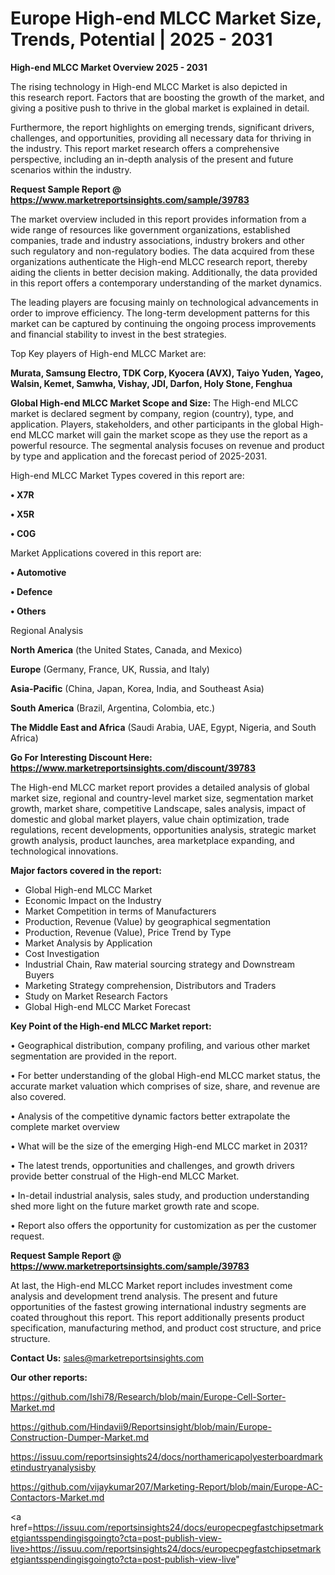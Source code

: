 # Europe High-end MLCC Market Size, Trends, Potential | 2025 - 2031

<Strong> High-end MLCC Market Overview 2025 - 2031</strong>

The rising technology in High-end MLCC Market is also depicted in this research report. Factors that are boosting the growth of the market, and giving a positive push to thrive in the global market is explained in detail.

Furthermore, the report highlights on emerging trends, significant drivers, challenges, and opportunities, providing all necessary data for thriving in the industry. This report market research offers a comprehensive perspective, including an in-depth analysis of the present and future scenarios within the industry.

<strong>Request Sample Report @ <a href=https://www.marketreportsinsights.com/sample/39783>https://www.marketreportsinsights.com/sample/39783</a></strong>

The market overview included in this report provides information from a wide range of resources like government organizations, established companies, trade and industry associations, industry brokers and other such regulatory and non-regulatory bodies. The data acquired from these organizations authenticate the High-end MLCC research report, thereby aiding the clients in better decision making. Additionally, the data provided in this report offers a contemporary understanding of the market dynamics.

The leading players are focusing mainly on technological advancements in order to improve efficiency. The long-term development patterns for this market can be captured by continuing the ongoing process improvements and financial stability to invest in the best strategies.

Top Key players of High-end MLCC Market are:

<strong>Murata, Samsung Electro, TDK Corp, Kyocera (AVX), Taiyo Yuden, Yageo, Walsin, Kemet, Samwha, Vishay, JDI, Darfon, Holy Stone, Fenghua</strong>

<strong><b>Global High-end MLCC Market Scope and Size:</b></strong>
The High-end MLCC market is declared segment by company, region (country), type, and application. Players, stakeholders, and other participants in the global High-end MLCC market will gain the market scope as they use the report as a powerful resource. The segmental analysis focuses on revenue and product by type and application and the forecast period of 2025-2031.

High-end MLCC Market Types covered in this report are:

<strong>•  X7R

•  X5R

•  C0G</strong>

Market Applications covered in this report are:

<strong>•  Automotive

•  Defence

•  Others</strong> 

Regional Analysis

<strong>North America</strong> (the United States, Canada, and Mexico)

<strong>Europe</strong> (Germany, France, UK, Russia, and Italy)

<strong>Asia-Pacific</strong> (China, Japan, Korea, India, and Southeast Asia)

<strong>South America</strong> (Brazil, Argentina, Colombia, etc.)

<strong>The Middle East and Africa</strong> (Saudi Arabia, UAE, Egypt, Nigeria, and South Africa)

<strong>Go For Interesting Discount Here: <a href=https://www.marketreportsinsights.com/discount/39783>https://www.marketreportsinsights.com/discount/39783</a></strong>

The High-end MLCC market report provides a detailed analysis of global market size, regional and country-level market size, segmentation market growth, market share, competitive Landscape, sales analysis, impact of domestic and global market players, value chain optimization, trade regulations, recent developments, opportunities analysis, strategic market growth analysis, product launches, area marketplace expanding, and technological innovations.

<strong><b>Major factors covered in the report:</b></strong>
<ul>
  <li>Global High-end MLCC Market </li>
  <li>Economic Impact on the Industry</li>
  <li>Market Competition in terms of Manufacturers</li>
  <li>Production, Revenue (Value) by geographical segmentation</li>
  <li>Production, Revenue (Value), Price Trend by Type</li>
  <li>Market Analysis by Application</li>
  <li>Cost Investigation</li>
  <li>Industrial Chain, Raw material sourcing strategy and Downstream Buyers</li>
  <li>Marketing Strategy comprehension, Distributors and Traders</li>
  <li>Study on Market Research Factors</li>
  <li>Global High-end MLCC Market Forecast</li>
</ul>

<strong><b>Key Point of the High-end MLCC Market report:</b></strong>

• Geographical distribution, company profiling, and various other market segmentation are provided in the report.

• For better understanding of the global High-end MLCC market status, the accurate market valuation which comprises of size, share, and revenue are also covered.

• Analysis of the competitive dynamic factors better extrapolate the complete market overview

• What will be the size of the emerging High-end MLCC market in 2031?

• The latest trends, opportunities and challenges, and growth drivers provide better construal of the High-end MLCC Market.

• In-detail industrial analysis, sales study, and production understanding shed more light on the future market growth rate and scope.

• Report also offers the opportunity for customization as per the customer request.

<strong>Request Sample Report @ <a href=https://www.marketreportsinsights.com/sample/39783>https://www.marketreportsinsights.com/sample/39783</a></strong>

At last, the High-end MLCC Market report includes investment come analysis and development trend analysis. The present and future opportunities of the fastest growing international industry segments are coated throughout this report. This report additionally presents product specification, manufacturing method, and product cost structure, and price structure.

<strong>Contact Us:</strong>
sales@marketreportsinsights.com

<strong>Our other reports:</strong>

<a href=https://github.com/Ishi78/Research/blob/main/Europe-Cell-Sorter-Market.md>https://github.com/Ishi78/Research/blob/main/Europe-Cell-Sorter-Market.md</a>

<a href=https://github.com/Hindavii9/Reportsinsight/blob/main/Europe-Construction-Dumper-Market.md>https://github.com/Hindavii9/Reportsinsight/blob/main/Europe-Construction-Dumper-Market.md</a>

<a href=https://issuu.com/reportsinsights24/docs/northamericapolyesterboardmarketindustryanalysisby>https://issuu.com/reportsinsights24/docs/northamericapolyesterboardmarketindustryanalysisby</a>

<a href=https://github.com/vijaykumar207/Marketing-Report/blob/main/Europe-AC-Contactors-Market.md>https://github.com/vijaykumar207/Marketing-Report/blob/main/Europe-AC-Contactors-Market.md</a>

<a href=https://issuu.com/reportsinsights24/docs/europecpegfastchipsetmarketgiantsspendingisgoingto?cta=post-publish-view-live>https://issuu.com/reportsinsights24/docs/europecpegfastchipsetmarketgiantsspendingisgoingto?cta=post-publish-view-live</a>"
